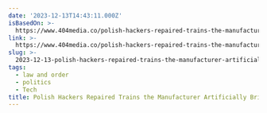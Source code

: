 ```yaml
---
date: '2023-12-13T14:43:11.000Z'
isBasedOn: >-
  https://www.404media.co/polish-hackers-repaired-trains-the-manufacturer-artificially-bricked-now-the-train-company-is-threatening-them/
link: >-
  https://www.404media.co/polish-hackers-repaired-trains-the-manufacturer-artificially-bricked-now-the-train-company-is-threatening-them/
slug: >-
  2023-12-13-polish-hackers-repaired-trains-the-manufacturer-artificially-bricked-now-t
tags:
  - law and order
  - politics
  - Tech
title: Polish Hackers Repaired Trains the Manufacturer Artificially Bricked. Now T
---
```


